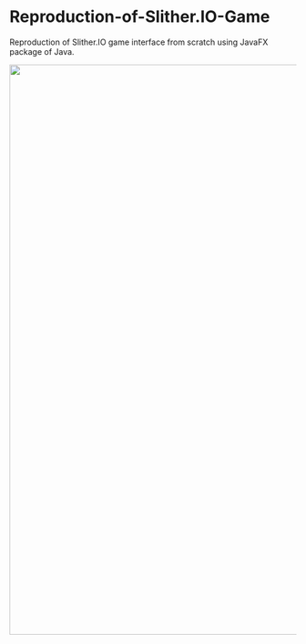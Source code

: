 # Reproduction-of-Slither.IO-Game
Reproduction of Slither.IO game interface from scratch using JavaFX package of Java.
<p> <img src="https://github.com/user-attachments/assets/76d8512a-b353-4447-94d8-6531d8856d67" width="1000"> </p> 
